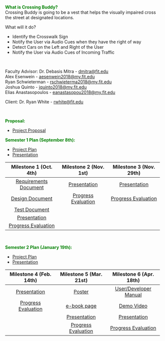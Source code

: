 <span style="color:green">**What is Crossing Buddy?**</span>    
Crossing Buddy is going to be a vest that helps the visually impaired cross the street at designated locations. 

What will it do?
* Identify the Crosswalk Sign
* Notify the User via Audio Cues when they have the right of way
* Detect Cars on the Left and Right of the User 
* Notify the User via Audio Cues of Incoming Traffic
  
<p>&nbsp;</p>
  
Faculty Advisor: Dr. Debasis Mitra - [dmitra@fit.edu](mailto:dmitra@fit.edu)  
Alex Esenwein - [aesenwein2018@my.fit.edu](mailto:aesenwein2018@my.fit.edu)  
Ryan Schwieterman - [rschwieterma2018@my.fit.edu](mailto:rschwieterma2018@my.fit.edu)  
Joshua Quinto - [jquinto2018@my.fit.edu](mailto:jquinto2018@my.fit.edu)  
Elias Anastasopoulos - [eanastasopou2018@my.fit.edu](mailto:eanastasopou2018@my.fit.edu) 

Client: Dr. Ryan White - [rwhite@fit.edu](mailto:rwhite@fit.edu)

<p>&nbsp;</p>

<span style="color:green">**Proposal:**</span>    
* [Project Proposal](https://docs.google.com/presentation/d/1ZuiCjqBRgZdMdqE8y38JPiSn66Kbp3qO/edit?usp=sharing&ouid=107477535328863637721&rtpof=true&sd=true) 

<span style="color:green">**Semester 1 Plan (September 8th):**</span>  
* [Project Plan](https://docs.google.com/document/d/1w-vZPdgByh9qIA0jleiOVF1CijtTrfICiwIqWY-6e_0/edit?usp=sharing)
* [Presentation](https://docs.google.com/presentation/d/1OUl30r3JOwekr-Na9jHybWl1eVpB3CXt-dT1j3iPfaw/edit?usp=sharing)  

| Milestone 1 (Oct. 4th) |  Milestone 2 (Nov. 1st) | Milestone 3 (Nov. 29th) |
| :---------------------------: |:---------------------------:| :---------------------------:|
| [Requirements Document](https://docs.google.com/document/d/1KUoM6KicFip8w-VMK-iCaVldyWLIcWAVtIOQO-zo-7c/edit?usp=sharing) | [Presentation](https://docs.google.com/presentation/d/1XG2xOvUNG1rbtGusd14mYx3d0c4pYfSVdl0u-a_vRaA/edit?usp=sharing)  | [Presentation](https://docs.google.com/presentation/d/1vqH9HL9g4q4XfBP5dZ6ogLu7d-6sbluxx40Of-Q457c/edit?usp=sharing) |
| [Design Document](https://docs.google.com/document/d/1mBVnKV-9GdwCOGEyRC4iFu_FX0LQsDcDQ0VhHX9MqPA/edit?usp=sharing) | [Progress Evaluation](https://docs.google.com/document/d/1Ci7U4CSbWtsh1dgYcozwzvmebGkI4v9HdvAsVPJOmZE/edit?usp=sharing) | [Progress Evaluation](https://docs.google.com/document/d/17z5UGglxJ-UIUOtvdNOt1oHP7CZcNSnFGWhatxTPGOE/edit?usp=sharing) |
| [Test Document](https://docs.google.com/document/d/1IFn96-OZAoCCrAD8Wx2QFHEWfWnrrf5k3aigCBZugfo/edit?usp=sharing) | | |
| [Presentation](https://docs.google.com/presentation/d/1Xv4UvB0qj10WUK-N3LwEIP_hbU6YBmZ4__3HmMnfRpM/edit?usp=sharing) | | |
| [Progress Evaluation](https://docs.google.com/document/d/1MLq1n3lXfHEC6kHGygDEqWtXSPb-MKufoiD0Ko9Gzys/edit?usp=sharing) | | |

<p>&nbsp;</p>

<span style="color:green">**Semester 2 Plan (January 19th):**</span>  
* [Project Plan](https://docs.google.com/document/d/14KETmc4MNX30eIQPohXhV731SjUMzbc717a_Mkb4Amg/edit?usp=sharing)  
* [Presentation](https://docs.google.com/presentation/d/1LDiSiXxf0-hrL4H5SmDppoKzVNqnomkUiqn2QYZnHq0/edit?usp=sharing)  

| Milestone 4 (Feb. 14th) |  Milestone 5 (Mar. 21st) | Milestone 6 (Apr. 18th) |
| :---------------------------: |:---------------------------:| :---------------------------:|
| [Presentation](https://docs.google.com/presentation/d/14BR-q3Y-o6LE_89ad5vrNA2L4H4Eb2gJkYT4RbB74Bk/edit?usp=sharing) | [Poster](https://docs.google.com/presentation/d/1LtqAhr0nll8yug1nRHJA1CjAgDUZ0m6j/edit?usp=sharing&ouid=107477535328863637721&rtpof=true&sd=true)  | [User/Developer Manual](https://docs.google.com/document/d/1t9_HtRwa-hYmRnYES1wHT4LX1sOERonB5riBuI899d8/edit?usp=sharing) |
| [Progress Evaluation](https://docs.google.com/document/d/1db3UPHz26g7-OAP3qkv4JbjnMbBdk8sxTIPUMM3NpLs/edit?usp=sharing) | [e-book page](https://docs.google.com/document/d/1Ar0ZObqj4WbPedtBHEH-OEU4JsZDo_cc/edit?usp=sharing&ouid=107477535328863637721&rtpof=true&sd=true) | [Demo Video](https://drive.google.com/file/d/1pRB-bMFLuDuaiY42I05ya0XCSOQOhTiF/view?usp=sharing) |
| | [Presentation](https://docs.google.com/presentation/d/1VMtQw8JKibifDw8nZEEWNfGtXF4sQTyWFSD6NOJd9Ls/edit?usp=sharing) | [Presentation](https://docs.google.com/presentation/d/1o58aK8FueUoGWZQZDtTsL1HZe9OWDjlcsPvHCoPUZGk/edit?usp=sharing) |
| | [Progress Evaluation](https://docs.google.com/document/d/1t8Ja_io1KyAb52-LCUiIYB5KynMlUZPEwfWDWpFR2Vg/edit?usp=sharing) | [Progress Evaluation](https://docs.google.com/document/d/1k8_-ZqQ6-ipvxN7u28pbEjiUPEKsnLVI1wpkVvBDbLM/edit?usp=sharing) |

<p>&nbsp;</p>
